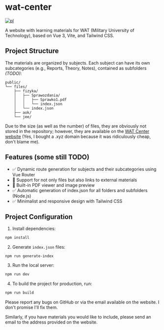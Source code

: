 # wat-center
[![pl](https://img.shields.io/badge/README-PL-red.svg)](https://github.com/tymoteuszkosciuszko/wat-center/blob/main/README.md)

A website with learning materials for WAT (Military University of Technology), based on Vue 3, Vite, and Tailwind CSS.

## Project Structure
The materials are organized by subjects. Each subject can have its own subcategories (e.g., Reports, Theory, Notes), contained as subfolders *(TODO)*:
```
public/
└── files/
    ├── fizyka/
    │   ├── Sprawozdania/
    │   │   ├── Sprawko1.pdf
    │   │   └── index.json
    │   └── index.json
    ├── aok/
    └── jee/
```
Due to the size (as well as the number) of files, they are obviously not stored in the repository; however, they are available on the [WAT Center website](https://wat.21152115.xyz) (Yes, I bought a .xyz domain because it was ridiculously cheap, don't blame me).

## Features (some still TODO)
- ✅ Dynamic route generation for subjects and their subcategories using Vue Router
- 🔄 Support for not only files but also links to external materials
- 🔄 Built-in PDF viewer and image preview
- ✅ Automatic generation of index.json for all folders and subfolders (Node.js)
- ✅ Minimalist and responsive design with Tailwind CSS

## Project Configuration
1. Install dependencies:
```sh
npm install
```
2. Generate ```index.json``` files:
```shell
npm run generate-index
```
3. Run the local server:
```sh
npm run dev
```
4. To build the project for production, run:
```sh
npm run build
```

Please report any bugs on GitHub or via the email available on the website. I don't promise I'll fix them.

Similarly, if you have materials you would like to include, please send an email to the address provided on the website.